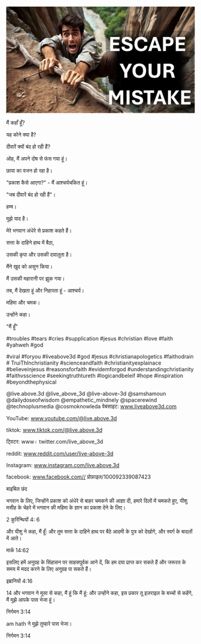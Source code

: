 ![Video cover image](../cover.jpeg "cover-photo")

मैं कहाँ हूँ?

यह कोने क्या है?

दीवारें क्यों बंद हो रही हैं?

ओह, मैं अपने दोष से फंस गया हूं।

छाया का वजन हो रहा है।

"प्रकाश कैसे आएगा?" - मैं आश्चर्यचकित हूं।

"जब दीवारें बंद हो रही हैं"।

हम्म।

मुझे याद है।

मेरे भगवान अंधेरे से प्रकाश कहते हैं।

सत्ता के दाहिने हाथ में बैठा,

उसकी कृपा और उसकी दयालुता है।

मैंने खुद को असुन किया।

मैं उसकी महारानी पर झुक गया।

तब, मैं देखता हूं और निहारता हूं - आश्चर्य।

महिमा और चमक।

उन्होंने कहा।

"मैं हूँ"


#troubles #tears #cries #supplication #jesus #christian #love #faith #yahweh #god

#viral #foryou #liveabove3d #god #jesus #christianapologetics #faithodrain # TruiThInchristianity #scienceandfaith #christianityexplainace #believeinjesus #reasonsforfaith #evidemforgod #understandingchristianity #faithvsscience #seekingtruthtureth #logicandbeleif #hope #inspiration #beyondthephysical

@live.above.3d @live_above_3d @live-above-3d @samshamoun @dailydoseofwisdom @empathetic_mindnely @spacerewind @technoplusmedia @cosmoknowleda  वेबसाइट: www.liveabove3d.com


YouTube: www.youtube.com/@live.above.3d

tiktok: www.tiktok.com/@live.above.3d

ट्विटर: www। twitter.com/live_above_3d

reddit: www.reddit.com/user/live-above-3d

Instagram: www.instagram.com/live.above.3d

facebook: www.facebook.com// प्रोफ़ाइल/100092339087423

बाइबिल छंद

भगवान के लिए, जिन्होंने प्रकाश को अंधेरे से बाहर चमकने की आज्ञा दी, हमारे दिलों में चमकते हुए, यीशु मसीह के चेहरे में भगवान की महिमा के ज्ञान का प्रकाश देने के लिए।


2 कुरिन्थियों 4: 6

और यीशु ने कहा, मैं हूँ: और तुम सत्ता के दाहिने हाथ पर बैठे आदमी के पुत्र को देखोगे, और स्वर्ग के बादलों में आते।

मार्क 14:62

इसलिए हमें अनुग्रह के सिंहासन पर साहसपूर्वक आने दें, कि हम दया प्राप्त कर सकते हैं और जरूरत के समय में मदद करने के लिए अनुग्रह पा सकते हैं।

इब्रानियों 4:16

14 और भगवान ने मूसा से कहा, मैं हूं कि मैं हूं: और उन्होंने कहा, इस प्रकार तू इज़राइल के बच्चों से कहेंगे, मैं मुझे आपके पास भेजा हूं।

निर्गमन 3:14

am hath ने मुझे तुम्हारे पास भेजा।

निर्गमन 3:14
